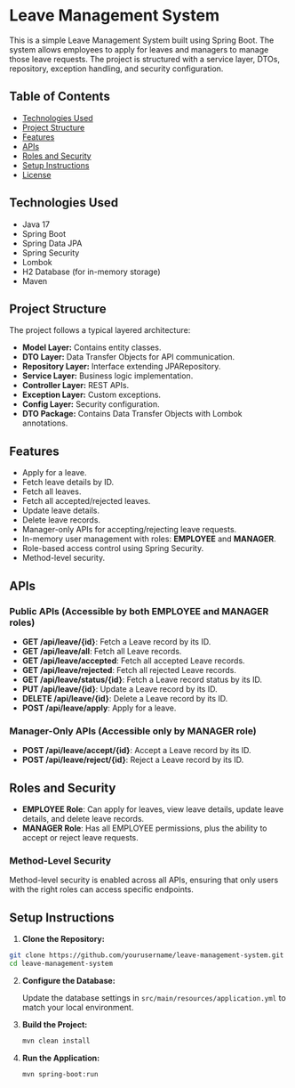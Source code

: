 # Leave Management System

This is a simple Leave Management System built using Spring Boot. The system allows employees to apply for leaves and managers to manage those leave requests. The project is structured with a service layer, DTOs, repository, exception handling, and security configuration.

## Table of Contents

- [Technologies Used](#technologies-used)
- [Project Structure](#project-structure)
- [Features](#features)
- [APIs](#apis)
- [Roles and Security](#roles-and-security)
- [Setup Instructions](#setup-instructions)
- [License](#license)

## Technologies Used

- Java 17
- Spring Boot
- Spring Data JPA
- Spring Security
- Lombok
- H2 Database (for in-memory storage)
- Maven

## Project Structure

The project follows a typical layered architecture:

- **Model Layer:** Contains entity classes.
- **DTO Layer:** Data Transfer Objects for API communication.
- **Repository Layer:** Interface extending JPARepository.
- **Service Layer:** Business logic implementation.
- **Controller Layer:** REST APIs.
- **Exception Layer:** Custom exceptions.
- **Config Layer:** Security configuration.
- **DTO Package:** Contains Data Transfer Objects with Lombok annotations.

## Features

- Apply for a leave.
- Fetch leave details by ID.
- Fetch all leaves.
- Fetch all accepted/rejected leaves.
- Update leave details.
- Delete leave records.
- Manager-only APIs for accepting/rejecting leave requests.
- In-memory user management with roles: **EMPLOYEE** and **MANAGER**.
- Role-based access control using Spring Security.
- Method-level security.

## APIs

### Public APIs (Accessible by both EMPLOYEE and MANAGER roles)

- **GET /api/leave/{id}**: Fetch a Leave record by its ID.
- **GET /api/leave/all**: Fetch all Leave records.
- **GET /api/leave/accepted**: Fetch all accepted Leave records.
- **GET /api/leave/rejected**: Fetch all rejected Leave records.
- **GET /api/leave/status/{id}**: Fetch a Leave record status by its ID.
- **PUT /api/leave/{id}**: Update a Leave record by its ID.
- **DELETE /api/leave/{id}**: Delete a Leave record by its ID.
- **POST /api/leave/apply**: Apply for a leave.

### Manager-Only APIs (Accessible only by MANAGER role)

- **POST /api/leave/accept/{id}**: Accept a Leave record by its ID.
- **POST /api/leave/reject/{id}**: Reject a Leave record by its ID.

## Roles and Security

- **EMPLOYEE Role**: Can apply for leaves, view leave details, update leave details, and delete leave records.
- **MANAGER Role**: Has all EMPLOYEE permissions, plus the ability to accept or reject leave requests.

### Method-Level Security

Method-level security is enabled across all APIs, ensuring that only users with the right roles can access specific endpoints.

## Setup Instructions

1. **Clone the Repository:**

```bash
git clone https://github.com/yourusername/leave-management-system.git
cd leave-management-system
```

2. **Configure the Database:**

    Update the database settings in `src/main/resources/application.yml` to match your local environment.

3. **Build the Project:**

    ```bash
    mvn clean install
    ```

4. **Run the Application:**

    ```bash
    mvn spring-boot:run
    ```
